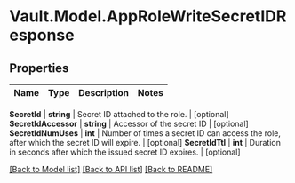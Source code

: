 # Vault.Model.AppRoleWriteSecretIDResponse

## Properties

Name | Type | Description | Notes
------------ | ------------- | ------------- | -------------

**SecretId** | **string** | Secret ID attached to the role. | [optional] **SecretIdAccessor** | **string** | Accessor of the secret ID | [optional] **SecretIdNumUses** | **int** | Number of times a secret ID can access the role, after which the secret ID will expire. | [optional] **SecretIdTtl** | **int** | Duration in seconds after which the issued secret ID expires. | [optional] 

[[Back to Model list]](../README.md#documentation-for-models) [[Back to API list]](../README.md#documentation-for-api-endpoints) [[Back to README]](../README.md)

